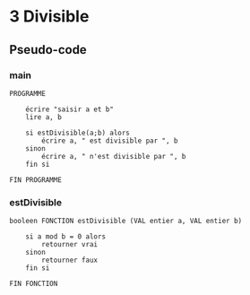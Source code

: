# 3 Divisible

## Pseudo-code

### main

    PROGRAMME

        écrire "saisir a et b"
        lire a, b

        si estDivisible(a;b) alors
            écrire a, " est divisible par ", b
        sinon
            écrire a, " n'est divisible par ", b
        fin si
    
    FIN PROGRAMME

### estDivisible

    booleen FONCTION estDivisible (VAL entier a, VAL entier b)

        si a mod b = 0 alors
            retourner vrai
        sinon            
            retourner faux
        fin si
        
    FIN FONCTION